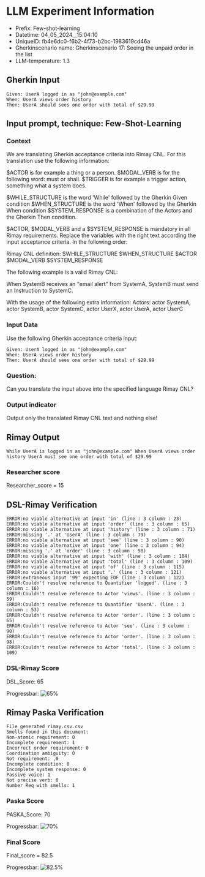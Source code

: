 

# LLM Experiment Information
* Prefix:   Few-shot-learning
* Datetime: 04_05_2024__15:04:10
* UniqueID: fb4e6dc0-f6b2-4f73-b2bc-1983619cd46a
* Gherkinscenario name: Gherkinscenario 17: Seeing the unpaid order in the list
* LLM-temperature: 1.3

        

## Gherkin Input
```
Given: UserA logged in as "john@example.com"
When: UserA views order history
Then: UserA should sees one order with total of $29.99
```
    



## Input prompt, technique: Few-Shot-Learning


### Context
We are translating Gherkin acceptance criteria into Rimay CNL.
For this translation use the following information:

$ACTOR is for example a thing or a person.
$MODAL_VERB is for  the following word: must or shall.
$TRIGGER is for example a trigger action, something what a system does.

$WHILE_STRUCTURE is the word 'While' followed by the Gherkin Given condition
$WHEN_STRUCTURE is the word  'When' followed by the Gherkin When condition
$SYSTEM_RESPONSE is a combination of the Actors and the Gherkin Then condition.

$ACTOR, $MODAL_VERB and a $SYSTEM_RESPONSE is mandatory in all Rimay requirements.
Replace the variables with the right text according the input acceptance criteria.
In the following order: 

Rimay CNL definition: $WHILE_STRUCTURE $WHEN_STRUCTURE $ACTOR $MODAL_VERB $SYSTEM_RESPONSE

The following example is a valid Rimay CNL:

When SystemB receives an "email alert" from SystemA, SystemB must send an Instruction to SystemC.

With the usage of the following extra information:
Actors: actor SystemA, actor SystemB, actor SystemC, actor UserX, actor UserA, actor UserC


        

### Input Data
Use the following Gherkin acceptance criteria input: 
```
Given: UserA logged in as "john@example.com"
When: UserA views order history
Then: UserA should sees one order with total of $29.99
```

### Question:
Can you translate the input above into the specified language Rimay CNL?

### Output indicator
Output only the translated Rimay CNL text and nothing else!


## Rimay Output
```
While UserA is logged in as "john@example.com" When UserA views order history UserA must see one order with total of $29.99
``` 
            

### Researcher score
Researcher_score = 15




## DSL-Rimay Verification
```
ERROR:no viable alternative at input 'in' (line : 3 column : 23)
ERROR:no viable alternative at input 'order' (line : 3 column : 65)
ERROR:no viable alternative at input 'history' (line : 3 column : 71)
ERROR:missing '.' at 'UserA' (line : 3 column : 79)
ERROR:no viable alternative at input 'see' (line : 3 column : 90)
ERROR:no viable alternative at input 'one' (line : 3 column : 94)
ERROR:missing '.' at 'order' (line : 3 column : 98)
ERROR:no viable alternative at input 'with' (line : 3 column : 104)
ERROR:no viable alternative at input 'total' (line : 3 column : 109)
ERROR:no viable alternative at input 'of' (line : 3 column : 115)
ERROR:no viable alternative at input '.' (line : 3 column : 121)
ERROR:extraneous input '99' expecting EOF (line : 3 column : 122)
ERROR:Couldn't resolve reference to Quantifier 'logged'. (line : 3 column : 16)
ERROR:Couldn't resolve reference to Actor 'views'. (line : 3 column : 59)
ERROR:Couldn't resolve reference to Quantifier 'UserA'. (line : 3 column : 53)
ERROR:Couldn't resolve reference to Actor 'order'. (line : 3 column : 65)
ERROR:Couldn't resolve reference to Actor 'see'. (line : 3 column : 90)
ERROR:Couldn't resolve reference to Actor 'order'. (line : 3 column : 98)
ERROR:Couldn't resolve reference to Actor 'total'. (line : 3 column : 109)

```
### DSL-Rimay Score
DSL_Score: 65

Progressbar: ![65%](https://progress-bar.dev/65)

            


## Rimay Paska Verification
```
File generated_rimay.csv.csv
Smells found in this document: 
Non-atomic requirement: 0
Incomplete requirement: 1
Incorrect order requirement: 0
Coordination ambiguity: 0
Not requirement: ,0
Incomplete condition: 0
Incomplete system response: 0
Passive voice: 1
Not precise verb: 0
Number Req with smells: 1

```
### Paska Score
PASKA_Score: 70

Progressbar: ![70%](https://progress-bar.dev/70)

            

### Final Score
Final_score = 82.5

Progressbar: ![82.5%](https://progress-bar.dev/82.5)

